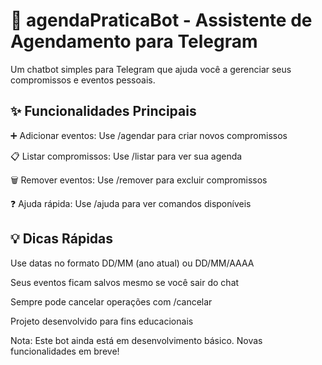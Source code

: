 # 🤖 agendaPraticaBot - Assistente de Agendamento para Telegram

Um chatbot simples para Telegram que ajuda você a gerenciar seus compromissos e eventos pessoais.

## ✨ Funcionalidades Principais

➕ Adicionar eventos: Use /agendar para criar novos compromissos

📋 Listar compromissos: Use /listar para ver sua agenda

🗑️ Remover eventos: Use /remover para excluir compromissos

❓ Ajuda rápida: Use /ajuda para ver comandos disponíveis

## 💡 Dicas Rápidas

Use datas no formato DD/MM (ano atual) ou DD/MM/AAAA

Seus eventos ficam salvos mesmo se você sair do chat

Sempre pode cancelar operações com /cancelar

Projeto desenvolvido para fins educacionais


Nota: Este bot ainda está em desenvolvimento básico. Novas funcionalidades em breve!
